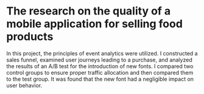 # The research on the quality of a mobile application for selling food products

In this project, the principles of event analytics were utilized. I constructed a sales funnel, examined user journeys leading to a purchase, and analyzed the results of an A/B test for the introduction of new fonts. I compared two control groups to ensure proper traffic allocation and then compared them to the test group. It was found that the new font had a negligible impact on user behavior.
